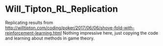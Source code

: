 # Will_Tipton_RL_Replication
Replicating results from http://willtipton.com/coding/poker/2017/06/06/shove-fold-with-reinforcement-learning.html
Nothing impressive here, just copying the code and learning about methods in game theory.
